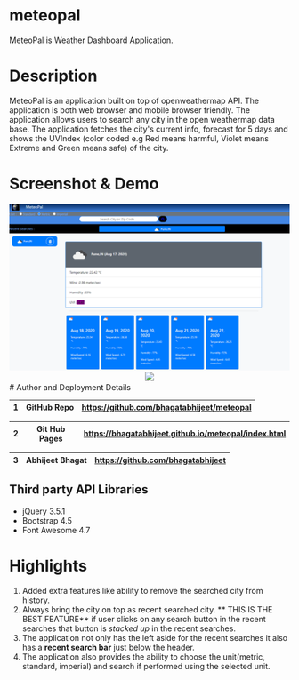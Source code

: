 # meteopal
MeteoPal is Weather Dashboard Application.

# Description
MeteoPal is an application built on top of openweathermap API.
The application is both web browser and mobile browser friendly. The application allows users to search any city in the open weathermap data base. The application fetches the city's current info, forecast for 5 days and shows the UVIndex (color coded e.g Red means harmful, Violet means Extreme and Green means safe) of the city.

# Screenshot & Demo
<img src="images/full_browser.png"/>
<div align="center">
<img src="images/demo.gif"/>
</div>
# Author and Deployment Details

| 1 | GitHub Repo  | https://github.com/bhagatabhijeet/meteopal |
| ------------- | ------------- | ------------- |


| 2 | Git Hub Pages  | https://bhagatabhijeet.github.io/meteopal/index.html |
| ------------- | ------------- | ------------- |

| 3 | Abhijeet Bhagat   | https://github.com/bhagatabhijeet |
| ------------- | ------------- | ------------- |


## Third party API Libraries

* jQuery 3.5.1
* Bootstrap 4.5
* Font Awesome 4.7

# Highlights
1. Added extra features like ability to remove the searched city from history.
2. Always bring the city on top as recent searched city. ** THIS IS THE BEST FEATURE** if user clicks on any search button in the recent searches that button is *stacked up* in the recent searches.
3. The application not only has the left aside for the recent searches it also has a **recent search bar** just below the header. 
4. The application also provides the ability to choose the unit(metric, standard, imperial) and search if performed using the selected unit.





